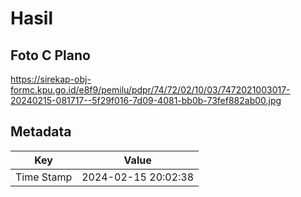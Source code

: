 # Hasil

## Foto C Plano

https://sirekap-obj-formc.kpu.go.id/e8f9/pemilu/pdpr/74/72/02/10/03/7472021003017-20240215-081717--5f29f016-7d09-4081-bb0b-73fef882ab00.jpg


## Metadata

| Key        | Value               |
| ---------- | ------------------- |
| Time Stamp | 2024-02-15 20:02:38 |



